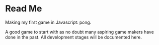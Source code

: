 Read Me
====

Making my first game in Javascript: pong.

A good game to start with as no doubt many aspiring game makers have done in the past. All development stages will be documented here.